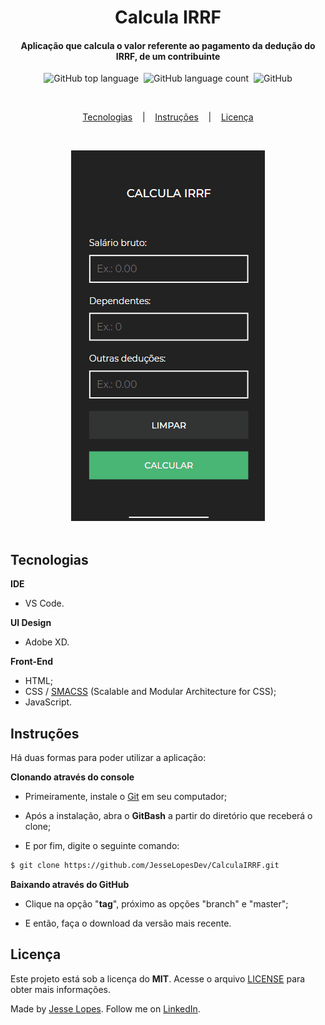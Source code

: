 <h1 align="center">
  Calcula IRRF
</h1>

<h4 align="center">
  Aplicação que calcula o valor referente ao pagamento da dedução do IRRF, de um contribuinte
</h4>

<p align="center">
  <img alt="GitHub top language" src="https://img.shields.io/github/languages/top/JesseLopesDev/CalculaIRRF?style=flat-square">&nbsp
  <img alt="GitHub language count" src="https://img.shields.io/github/languages/count/JesseLopesDev/CalculaIRRF?style=flat-square">&nbsp
  <img alt="GitHub" src="https://img.shields.io/github/license/JesseLopesDev/CalculaIRRF?style=flat-square">
</p>

<br>

<p align="center">
  <a href="#tecnologias">Tecnologias</a>&nbsp;&nbsp;&nbsp; |&nbsp;&nbsp;&nbsp;
  <a href="#instruções">Instruções</a>&nbsp;&nbsp;&nbsp; |&nbsp;&nbsp;&nbsp;
  <a href="#licença">Licença</a>
</p>

<br>

<p align="center">
  <img src="./design/page/index.gif" alt="Gif de demonstração da aplicação" />
  <br><br>
</p>

## Tecnologias

**IDE**

  - VS Code.

**UI Design**

  - Adobe XD.

**Front-End**

  - HTML;
  - CSS / [SMACSS](http://smacss.com/) (Scalable and Modular Architecture for CSS);
  - JavaScript.

## Instruções

Há duas formas para poder utilizar a aplicação:

**Clonando através do console**

  - Primeiramente, instale o [Git](https://git-scm.com) em seu computador;

  - Após a instalação, abra o **GitBash** a partir do diretório que receberá o clone;

  - E por fim, digite o seguinte comando:

```bash
$ git clone https://github.com/JesseLopesDev/CalculaIRRF.git
```

**Baixando através do GitHub**

  - Clique na opção "**tag**", próximo as opções "branch" e "master";

  - E então, faça o download da versão mais recente.

## Licença

Este projeto está sob a licença do **MIT**. Acesse o arquivo [LICENSE](https://github.com/JesseLopesDev/CalculaIRRF/blob/master/LICENSE) para obter mais informações.

Made by [Jesse Lopes](https://github.com/JesseLopesDev). Follow me on [LinkedIn](https://www.linkedin.com/in/jess%C3%A9-lopes-ribeiro-050aa1170/).